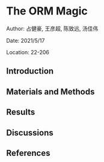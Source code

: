 # The ORM Magic

Author: 占健豪, 王彦超, 陈致远, 汤佳伟

Date: 2021/5/17

Location: 22-206

<div STYLE="page-break-after: always;"></div>

## Introduction



## Materials and Methods



## Results



## Discussions



## References

